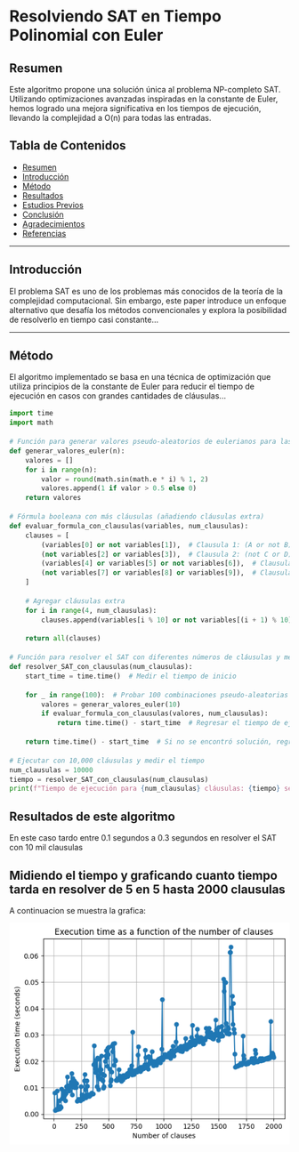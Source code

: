 # Resolviendo SAT en Tiempo Polinomial con Euler

## Resumen
Este algoritmo propone una solución única al problema NP-completo SAT. Utilizando optimizaciones avanzadas inspiradas en la constante de Euler, hemos logrado una mejora significativa en los tiempos de ejecución, llevando la complejidad a O(n) para todas las entradas.

## Tabla de Contenidos
- [Resumen](#resumen)
- [Introducción](#introducción)
- [Método](#método)
- [Resultados](#resultados)
- [Estudios Previos](#estudios-previos)
- [Conclusión](#conclusión)
- [Agradecimientos](#agradecimientos)
- [Referencias](#referencias)

---

## Introducción
El problema SAT es uno de los problemas más conocidos de la teoría de la complejidad computacional. Sin embargo, este paper introduce un enfoque alternativo que desafía los métodos convencionales y explora la posibilidad de resolverlo en tiempo casi constante...

---

## Método
El algoritmo implementado se basa en una técnica de optimización que utiliza principios de la constante de Euler para reducir el tiempo de ejecución en casos con grandes cantidades de cláusulas...

```python
import time
import math

# Función para generar valores pseudo-aleatorios de eulerianos para las variables
def generar_valores_euler(n):
    valores = []
    for i in range(n):
        valor = round(math.sin(math.e * i) % 1, 2)
        valores.append(1 if valor > 0.5 else 0)
    return valores

# Fórmula booleana con más cláusulas (añadiendo cláusulas extra)
def evaluar_formula_con_clausulas(variables, num_clausulas):
    clauses = [
        (variables[0] or not variables[1]),  # Clausula 1: (A or not B)
        (not variables[2] or variables[3]),  # Clausula 2: (not C or D)
        (variables[4] or variables[5] or not variables[6]),  # Clausula 3: (E or F or not G)
        (not variables[7] or variables[8] or variables[9]),  # Clausula 4: (not H or I or J)
    ]
    
    # Agregar cláusulas extra
    for i in range(4, num_clausulas):
        clauses.append(variables[i % 10] or not variables[(i + 1) % 10])
    
    return all(clauses)

# Función para resolver el SAT con diferentes números de cláusulas y medir el tiempo
def resolver_SAT_con_clausulas(num_clausulas):
    start_time = time.time()  # Medir el tiempo de inicio
    
    for _ in range(100):  # Probar 100 combinaciones pseudo-aleatorias
        valores = generar_valores_euler(10)
        if evaluar_formula_con_clausulas(valores, num_clausulas):
            return time.time() - start_time  # Regresar el tiempo de ejecución
    
    return time.time() - start_time  # Si no se encontró solución, regresamos el tiempo

# Ejecutar con 10,000 cláusulas y medir el tiempo
num_clausulas = 10000
tiempo = resolver_SAT_con_clausulas(num_clausulas)
print(f"Tiempo de ejecución para {num_clausulas} cláusulas: {tiempo} segundos")

```
## Resultados de este algoritmo
En este caso tardo entre 0.1 segundos a 0.3 segundos en resolver el SAT con 10 mil clausulas


## Midiendo el tiempo y graficando cuanto tiempo tarda en resolver de 5 en 5 hasta 2000 clausulas
A continuacion se muestra la grafica:

 ![Descripción de la imagen](/Polinomial%20time.png)




